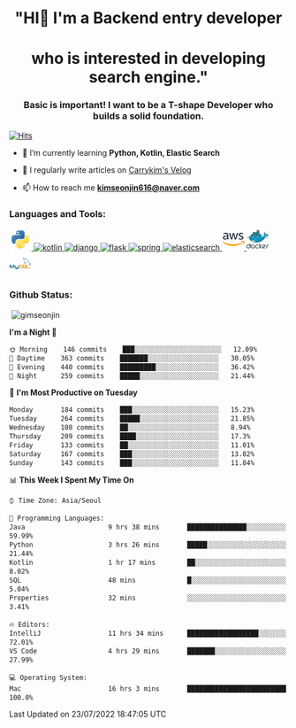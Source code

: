 <h1 align="center">"HI👋 I'm a Backend entry developer </h1>
<h1 align="center"> who is interested in developing search engine."</h1>
<h3 align="center">Basic is important! I want to be a T-shape Developer who builds a solid foundation.</h3>

[![Hits](https://hits.seeyoufarm.com/api/count/incr/badge.svg?url=https%3A%2F%2Fgithub.com%2Fgimseonjin&count_bg=%2318BFE5&title_bg=%23555555&icon=ko-fi.svg&icon_color=%23E7E7E7&title=hits&edge_flat=false)](https://hits.seeyoufarm.com)

- 🌱 I’m currently learning **Python, Kotlin, Elastic Search**

- 📝 I regularly write articles on [Carrykim's Velog](https://velog.io/@carrykim)

- 📫 How to reach me **kimseonjin616@naver.com**


<h3 align="left">Languages and Tools:</h3>
<p align="left"> 
 <a href="https://www.python.org" target="_blank" rel="noreferrer"> 
  <img src="https://raw.githubusercontent.com/devicons/devicon/master/icons/python/python-original.svg" alt="python" width="8%" height="8%"/> 
 </a> <a href="https://kotlinlang.org" target="_blank" rel="noreferrer"> <img src="https://www.vectorlogo.zone/logos/kotlinlang/kotlinlang-icon.svg" alt="kotlin" width="8%" height="8%"/> </a>   <a href="https://www.djangoproject.com/" target="_blank" rel="noreferrer"> <img src="https://cdn.worldvectorlogo.com/logos/django.svg" alt="django" width="6%" height="5%"/> </a>
 <a href="https://flask.palletsprojects.com/" target="_blank" rel="noreferrer"> <img src="https://www.vectorlogo.zone/logos/pocoo_flask/pocoo_flask-icon.svg" alt="flask" width="8%" height="8%"/> </a> <a href="https://spring.io/" target="_blank" rel="noreferrer"> <img src="https://www.vectorlogo.zone/logos/springio/springio-icon.svg" alt="spring" width="8%" height="8%"/> </a> <a href="https://www.elastic.co" target="_blank" rel="noreferrer"> <img src="https://www.vectorlogo.zone/logos/elastic/elastic-icon.svg" alt="elasticsearch" width="8%" height="8%"/> </a> <a href="https://aws.amazon.com" target="_blank" rel="noreferrer"> <img src="https://raw.githubusercontent.com/devicons/devicon/master/icons/amazonwebservices/amazonwebservices-original-wordmark.svg" alt="aws" width="8%" height="8%"/> </a> <a href="https://www.docker.com/" target="_blank" rel="noreferrer"> <img src="https://raw.githubusercontent.com/devicons/devicon/master/icons/docker/docker-original-wordmark.svg" alt="docker" width="8%" height="8%"/> </a>   
<a href="https://www.mysql.com/" target="_blank" rel="noreferrer"><img src="https://raw.githubusercontent.com/devicons/devicon/master/icons/mysql/mysql-original-wordmark.svg" alt="mysql" width="8%" height="8%"/> </a> </p>


<h3 align="left">Github Status:</h3>
<p align="left">
 <p>&nbsp;<img align="center" src="https://github-readme-stats.vercel.app/api?username=gimseonjin&show_icons=true&locale=en" alt="gimseonjin" /></p>
</p>


<!--START_SECTION:waka-->
**I'm a Night 🦉** 

```text
🌞 Morning    146 commits    ███░░░░░░░░░░░░░░░░░░░░░░   12.09% 
🌆 Daytime    363 commits    ███████░░░░░░░░░░░░░░░░░░   30.05% 
🌃 Evening    440 commits    █████████░░░░░░░░░░░░░░░░   36.42% 
🌙 Night      259 commits    █████░░░░░░░░░░░░░░░░░░░░   21.44%

```
📅 **I'm Most Productive on Tuesday** 

```text
Monday       184 commits    ███░░░░░░░░░░░░░░░░░░░░░░   15.23% 
Tuesday      264 commits    █████░░░░░░░░░░░░░░░░░░░░   21.85% 
Wednesday    108 commits    ██░░░░░░░░░░░░░░░░░░░░░░░   8.94% 
Thursday     209 commits    ████░░░░░░░░░░░░░░░░░░░░░   17.3% 
Friday       133 commits    ██░░░░░░░░░░░░░░░░░░░░░░░   11.01% 
Saturday     167 commits    ███░░░░░░░░░░░░░░░░░░░░░░   13.82% 
Sunday       143 commits    ███░░░░░░░░░░░░░░░░░░░░░░   11.84%

```


📊 **This Week I Spent My Time On** 

```text
⌚︎ Time Zone: Asia/Seoul

💬 Programming Languages: 
Java                     9 hrs 38 mins       ███████████████░░░░░░░░░░   59.99% 
Python                   3 hrs 26 mins       █████░░░░░░░░░░░░░░░░░░░░   21.44% 
Kotlin                   1 hr 17 mins        ██░░░░░░░░░░░░░░░░░░░░░░░   8.02% 
SQL                      48 mins             █░░░░░░░░░░░░░░░░░░░░░░░░   5.04% 
Properties               32 mins             ░░░░░░░░░░░░░░░░░░░░░░░░░   3.41%

🔥 Editors: 
IntelliJ                 11 hrs 34 mins      ██████████████████░░░░░░░   72.01% 
VS Code                  4 hrs 29 mins       ███████░░░░░░░░░░░░░░░░░░   27.99%

💻 Operating System: 
Mac                      16 hrs 3 mins       █████████████████████████   100.0%

```


 Last Updated on 23/07/2022 18:47:05 UTC
<!--END_SECTION:waka-->
